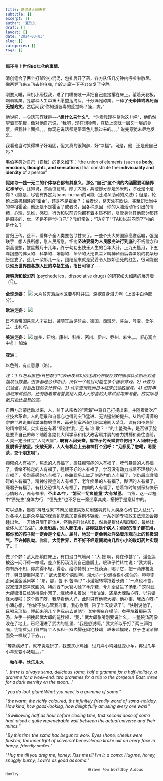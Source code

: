 ```yaml
---
title: 送你进人间天堂
subtitle: []
excerpt: []
author: '夏竹东'
draft: []
layout: []
date: '2024-03-03'
slug: []
categories: []
tags: []
---
```

#### 那还是上世纪90年代的事情。
清创缝合了两个打架的小混混，包扎后开了药，各方队伍几分钟内呼啦啦散尽。<br>
像两群飞来又飞去的麻雀, 门诊走廊一下子又恢复了宁静。<br>

刚要入睡，司机小唐找我，进了门噗吱吱一声把自己直接撂在床上。望着天花板，咧着嘴笑，是那种人生中重大愿望达成后，十分满足的笑，一种**了无牵挂或者死而无憾的笑**。然后问我“你知道吸毒的感觉吗？操，爽。”

他说呀，一句话形容就是---**“想什么来什么”。** “你看我现在躺你这儿吧”，他仍然望着天花板，像对他自己说，“我吧，现在想钞票，床垫上面就一层又一层的钞票，把我往上面推。。。你现在说话都是带着色儿飘过来的。。。” 说完意犹未尽地发呆。

我看他当时笑得样子好凝固，但又真的很陶醉，好“幸福”。可是，他，还是他自己吗？

韦伯字典对自己（自我）的定义如下：“the union of elements (such as **body, emotions, thoughts, and sensations**) that constitute the **individuality and identity** of a person”

**假如每一独一无二的个体存在都有其意义，那么“自己”这个词的内涵需要明确界定和保守**。比如说，你高位截瘫，除了大脑，其他部分都是外来的，你还是不是你？可能是，尽管有界定为trans-human的可能（比如AI助动的义肢）；但是，轮椅上脑机相连的“霍金”，还是不是霍金？；或者说，整天处在欣快、甚至幻觉当中的单相霍金，他还是不是霍金？或者说，因各种原因，你的大脑活动所引出的情绪，心理，思维，感知，行为和以前的你都有着本质不同，尽管身体其他部分都还是原装的，你，还是不是“你自己”？我们常说：“TA变了”“TA和以前不同了”指的是什么？

言归正传。这不，看样子全人类要苦尽甘来了。一些个头大的国家高瞻远瞩，强强联手，想人民所想，急人民所急，怀揣**坚决要将为人民服务进行到底**的不朽信念和崇高理想，披星戴月十几年，终于勾勒出快乐人生的百年大计。上九天揽月，下五洋捉鳖的伟大的、科学的、唯物的、革命的大无畏主义精神如雨后春笋般的花朵纷纷绽放了。这儿一朵那儿一朵，团结起来就是妥妥令人嫉妒至死的红色。很可能很快**殃及世界国各族人民的幸福生活，指日可待了**----

**迷魂药和致幻剂** (psychedelics，dissociative drugs) 的研究如火如荼的展开着（👇）。

**全球走姿：**
![](/./blog/00016c.png)
大片贫穷落后地区要与时并进、深挖自身潜力啊（上图中白色部分）。

**欧洲走姿：**
![](/./blog/00016d.png)

日不落帝国果真人才辈出，紧随其后是荷兰、德国、西班牙、芬兰、丹麦、爱尔兰、比利时。

**美洲走姿：**
![](/./blog/00016b.png)
加州、纽约、康州、科州、密州、伊州、乔州、麻生。。。呕心沥血中✌！ 加油


**亚洲：**

以色列，有点意思（略）。

*注：1) 红色和黑色/白色数字代表研发致幻剂迷魂药积极疗效的国家以及相应的造福项目数量。很多都是合作项目，所以一个项目可能在多个国家体现。2) 计数为试验点，背后出钱的未计算内。3) 尚未查询欧洲日本临床试验数据库。4) 没有申请临床试验的，还有捂着罩着誓要给人类大大惊喜的人体试验均未考量。故实际总数只会比显现的高*。 

自西方启蒙运动以来，人，终于从宗教的“苦海”中将自己打捞出来，并随着数次产业技术革命，人的愿景和自信心也得到突飞猛进、无法遏制的提升。从路标满满的宗教世界走向科学唯物的世界，再光腚穿西装打阳伞地闯入凌乱、没有GPS导航的精神领域，实实在在有着“都别拦我，还 有 谁 敢？！”的土鳖劲头，是否铁了腚是要革自己的命？随着各路伟大科学家和伟大政客肩并肩的奋力拼搏和勇往直前，人类一定会建立“人间天堂”，**既有人间天堂，那神示的天堂要它何用？人间修行也显脱裤子放屁。**突破天界，人人有机会上去和神打个招呼：**“见都见了您嘞，喝壶茶，交个朋友呗”。** 


抑郁的人有福了，焦虑的人有福了，躁狂抑郁症的人有福了，脾气暴躁的人有福了，情绪不稳定的人有福了，睡眠不好的人有福了，学习没有动力成绩不理想的人有福了，多愁善感的人有福了，各路职场上缺乏创造力的人有福了，创伤后应激障碍的人有福了，精神分裂症的人有福了，老年痴呆的人有福了，酗酒的人有福了，瘾君子有福了，有社交恐惧的人有福了，内向的人有福了，想着每时每刻保持快乐心情的人，都有福啦。**不出20年，“消灭一切负能量”大有希望。** 当然，这一过程中“赛先生”身体力行，“德先生”也不好在一旁坐享其成，搭把手是意料中的。

可以想象，随着“科研成果”不断加速证实致幻剂迷魂药对人类身心的“巨大益处”，对各种人民群众幸福的保驾护航愈加变得刻不容缓，一系列的专项政策法规就会接踵出台。一开始只限于群体A，然后是群体A和B，然后是群体A和B和C，最终让全体人民"受益"。**水涨船高，别人都在用，那你就是个病人；别家的孩子都在用，那你家的孩子就一定会是个病人。届时，地球一定会到处洋溢着乐观向上的积极沼气。不许掉队呦**。你看，**大同世界，弄不好不经意间就由几粒小小的致幻药片实现了。！**

做了个梦：武大郎躺在床上，有口没口气地问：“大 嫂 啊，你在作甚？”。潘金莲被这一问吓得一哆嗦，差点把药汤浇到自己胳膊上，眼珠子忙转忙说：“武大啊，你有所不知，你病得不轻，得治。给你特制了一处药汤，喝了它，把一两床被发汗，明日便起得来了。” 武大郎那个感动啊，泪水向一边淌得像小溪似的。哼哼歪歪问潘金莲同学：“那，那，苦 不 苦 啊？” 小潘婉转得拖着长调：“一点也不苦，奴家知道郎喜欢甜的，特向西门大官人赊了半斤糖，今儿全放进了汤里。” 这时武大郎眼泪已经淌得像小河了。继续挣扎着说：“矮油油，还是大嫂贴心呀，以前错怪大嫂啦；这个西门呀，我早看他人好，此时只有他帮大嫂。他办事，我放心呀。” 小潘心想，“你放不放心管我何事，我心急啊，陪了半天废话了”。“快别说他了，且喝且珍惜，睡起来明儿个你我前去谢他”。说完挪坐在榻前，右手端着那碗药汤，左手一把拽起武大郎的前脖领，“我，” 武大郎张嘴刚要说什么，
一整碗汤药像泼在了地上，已经灌进了武大的肚里。“我是想说啊，” 武大郎似乎打了两三声饱嗝，恍惚看见门背后有个人影和一双大脚在向他移动，越来越模糊，脖子也渐渐像面条一样软了下去。。。

“等我病好了，就不卖烧饼了。我要买小鸡娃，过几年小鸡娃就变小羊，再过几年小羊就变小猪啦。。。” 

**一粒在手，快乐永久**


"..*there is always soma, delicious soma, half a gramme for a half-holiday, a gramme for a week-end, two grammes for a trip to the gorgeous East, three for a dark eternity on the moon*..." <br>

"*you do look glum! What you need is a gramme of soma.*" <br>

"*the warm, the richly coloured, the infinitely friendly world of soma-holiday. How kind, how good-looking, how delightfully amusing every one was!* " <br>

"*Swallowing half an hour before closing time, that second dose of soma had raised a quite impenetrable wall between the actual universe and their minds.*" <br>

"*By this time the soma had begun to work. Eyes shone, cheeks were flushed, the inner light of universal benevolence broke out on every face in happy, friendly smiles.*" <br>

"*Hug me till you drug me, honey;
Kiss me till I'm in a coma;
Hug me, honey, snuggly bunny;
Love's as good as soma.*" <br>


                                          《Brave New World》by Aldous Huxley